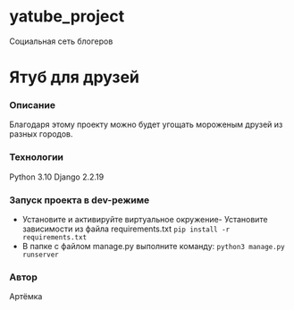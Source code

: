 # yatube_project
Социальная сеть блогеров
# Ятуб для друзей
### Описание
Благодаря этому проекту можно будет угощать мороженым друзей из разных городов.
### Технологии
Python 3.10
Django 2.2.19

### Запуск проекта в dev-режиме
- Установите и активируйте виртуальное окружение- Установите зависимости из файла requirements.txt
```pip install -r requirements.txt ```
- В папке с файлом manage.py выполните команду:
``` python3 manage.py runserver ```

### Автор
Артёмка
